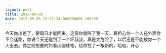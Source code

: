 ```yaml
---
layout: post
title: 2017-09-08
date: 2017-09-08 15:32:24.000000000 +09:00
---
```


今天你出差了，要周日才能回来，这周你就陪了我一天，真担心你一个人在外面会不会迷路，你说今天还碰到了一个坏叔叔，真是太危险了，以后还是不能放你一个人出去。你之前想要的刘看山圆珠笔，给你找了一根新的，哈哈，开心
